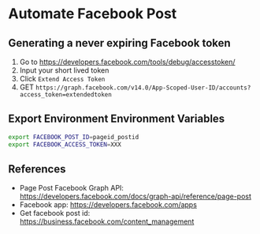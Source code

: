 # Automate Facebook Post

## Generating a never expiring Facebook token
1. Go to https://developers.facebook.com/tools/debug/accesstoken/
2. Input your short lived token
3. Click `Extend Access Token`
4. GET `https://graph.facebook.com/v14.0/App-Scoped-User-ID/accounts?access_token=extendedtoken`

## Export Environment Environment Variables
```bash
export FACEBOOK_POST_ID=pageid_postid
export FACEBOOK_ACCESS_TOKEN=XXX
```

## References
- Page Post Facebook Graph API: https://developers.facebook.com/docs/graph-api/reference/page-post
- Facebook app: https://developers.facebook.com/apps
- Get facebook post id: https://business.facebook.com/content_management
